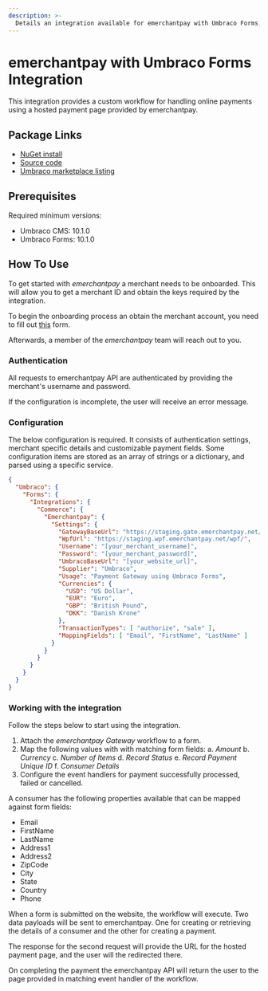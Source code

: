 ```yaml
---
description: >-
  Details an integration available for emerchantpay with Umbraco Forms, built and maintained by Umbraco HQ.
---
```


# emerchantpay with Umbraco Forms Integration

This integration provides a custom workflow for handling online payments using a hosted payment page provided by emerchantpay.

## Package Links

- [NuGet install](https://www.nuget.org/packages/Umbraco.Forms.Integrations.Commerce.emerchantpay)
- [Source code](https://github.com/umbraco/Umbraco.Forms.Integrations/tree/main-v10/src/Umbraco.Forms.Integrations.Commerce.EMerchantPay)
- [Umbraco marketplace listing](https://marketplace.umbraco.com/package/umbraco.forms.integrations.commerce.emerchantpay)

## Prerequisites

Required minimum versions:

- Umbraco CMS: 10.1.0
- Umbraco Forms: 10.1.0

## How To Use

To get started with _emerchantpay_ a merchant needs to be onboarded. This will allow you to get a merchant ID and obtain the keys required by the integration.

To begin the onboarding process an obtain the merchant account, you need to fill out [this](https://www.emerchantpay.com/contact-us?utm_source__c=umbraco_referral&utm_medium__c=technical_blog&utm_campaign__c=Umbraco) form.

Afterwards, a member of the _emerchantpay_ team will reach out to you.

### Authentication

All requests to emerchantpay API are authenticated by providing the merchant's username and password.

If the configuration is incomplete, the user will receive an error message.

### Configuration

The below configuration is required. It consists of authentication settings, merchant specific details and customizable payment fields. Some configuration items are stored as an array of strings or a dictionary, and parsed using a specific service.

```json
{
  "Umbraco": {
    "Forms": {
      "Integrations": {
        "Commerce": {
          "Emerchantpay": {
            "Settings": {
              "GatewayBaseUrl": "https://staging.gate.emerchantpay.net/",
              "WpfUrl": "https://staging.wpf.emerchantpay.net/wpf/",
              "Username": "[your_merchant_username]",
              "Password": "[your_merchant_password]",
              "UmbracoBaseUrl": "[your_website_url]",
              "Supplier": "Umbraco",
              "Usage": "Payment Gateway using Umbraco Forms",
              "Currencies": {
                "USD": "US Dollar",
                "EUR": "Euro",
                "GBP": "British Pound",
                "DKK": "Danish Krone"
              },
              "TransactionTypes": [ "authorize", "sale" ],
              "MappingFields": [ "Email", "FirstName", "LastName" ]
            }
          }
        }
      }
    }
  }
}
```

### Working with the integration

Follow the steps below to start using the integration.

1. Attach the _emerchantpay Gateway_ workflow to a form.
2. Map the following values with with matching form fields:
  a. _Amount_
  b. _Currency_
  c. _Number of Items_
  d. _Record Status_
  e. _Record Payment Unique ID_
  f. _Consumer Details_
3. Configure the event handlers for payment successfully processed, failed or cancelled.

A consumer has the following properties available that can be mapped against form fields:

- Email
- FirstName
- LastName
- Address1
- Address2
- ZipCode
- City
- State
- Country
- Phone

When a form is submitted on the website, the workflow will execute. Two data payloads will be sent to emerchantpay. One for creating or retrieving the details of a consumer and the other for creating a payment.

The response for the second request will provide the URL for the hosted payment page, and the user will the redirected there.

On completing the payment the emerchantpay API will return the user to the page provided in matching event handler of the workflow.

